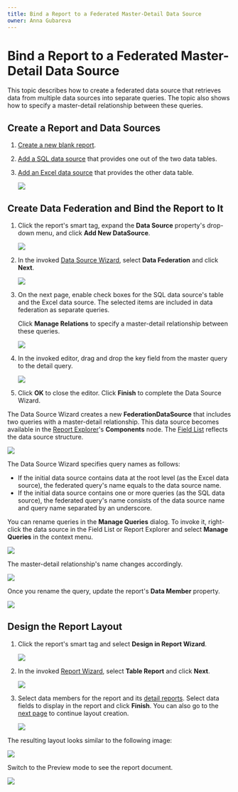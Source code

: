 ```yaml
---
title: Bind a Report to a Federated Master-Detail Data Source
owner: Anna Gubareva
---
```

# Bind a Report to a Federated Master-Detail Data Source

This topic describes how to create a federated data source that retrieves data from multiple data sources into separate queries. The topic also shows how to specify a master-detail relationship between these queries.

## Create a Report and Data Sources

1. [Create a new blank report](../../../../articles/report-designer/report-designer-for-winforms/report-designer-tools/report-wizard/blank-report.md).

2. [Add a SQL data source](../../../../articles/report-designer/report-designer-for-winforms/bind-to-data/bind-a-report-to-a-database.md) that provides one out of the two data tables.

3. [Add an Excel data source](../../../../articles/report-designer/report-designer-for-winforms/bind-to-data/bind-a-report-to-an-excel-workbook.md) that provides the other data table.

    ![](../../../../images/eurd-federated-datasource-excel-datasource.png)

## Create Data Federation and Bind the Report to It

1. Click the report's smart tag, expand the **Data Source** property's drop-down menu, and click **Add New DataSource**.

    ![](../../../../images/eurd-add-federated-datasource.png)

2. In the invoked [Data Source Wizard](../../../../articles/report-designer/report-designer-for-winforms/report-designer-tools/data-source-wizard.md), select **Data Federation** and click **Next**.

    ![](../../../../images/eurd-data-federation-wizard.png)

3. On the next page, enable check boxes for the SQL data source's table and the Excel data source. The selected items are included in data federation as separate queries.

    Click **Manage Relations** to specify a master-detail relationship between these queries.

    ![](../../../../images/eurd-data-federation-choose-data-for-separate-queries.png)

4. In the invoked editor, drag and drop the key field from the master query to the detail query.

    ![](../../../../images/eurd-data-federation-master-detail-relationship.png)

5. Click **OK** to close the editor. Click **Finish** to complete the Data Source Wizard.

The Data Source Wizard creates a new **FederationDataSource** that includes two queries with a master-detail relationship. This data source becomes available in the [Report Explorer](../../../../articles/report-designer/report-designer-for-winforms/report-designer-tools/ui-panels/report-explorer.md)'s **Components** node. The [Field List](../../../../articles/report-designer/report-designer-for-winforms/report-designer-tools/ui-panels/field-list.md) reflects the data source structure.

![](../../../../images/eurd-data-federation-master-detail-data-source-structure.png)

The Data Source Wizard specifies query names as follows:

* If the initial data source contains data at the root level (as the Excel data source), the federated query's name equals to the data source name.
* If the initial data source contains one or more queries (as the SQL data source), the federated query's name consists of the data source name and query name separated by an underscore.

You can rename queries in the **Manage Queries** dialog. To invoke it, right-click the data source in the Field List or Report Explorer and select **Manage Queries** in the context menu.

![](../../../../images/eurd-data-federation-master-detail-rename-queries.png)

The master-detail relationship's name changes accordingly.

![](../../../../images/eurd-data-federation-master-detail-new-query-names.png)

Once you rename the query, update the report's **Data Member** property.

![](../../../../images/eurd-data-federation-master-detail-report-data-source-property.png)

## Design the Report Layout

1. Click the report's smart tag and select **Design in Report Wizard**.

    ![](../../../../images/eurd-data-federation-master-detail-design-in-report-wizard.png)

2. In the invoked [Report Wizard](../../../../articles/report-designer/report-designer-for-winforms/report-designer-tools/report-wizard.md), select **Table Report** and click **Next**.

    ![](../../../../images/eurd-data-federation-report-wizard-table-report.png)

3. Select data members for the report and its [detail reports](../../../../articles/report-designer/report-designer-for-winforms/create-popular-reports/create-a-master-detail-report-use-detail-report-bands.md). Select data fields to display in the report and click **Finish**. You can also go to the [next page](../../../../articles/report-designer/report-designer-for-winforms/report-designer-tools/report-wizard/table-report/add-grouping-levels.md) to continue layout creation.

    ![](../../../../images/eurd-data-federation-master-detail-report-wizard-select-fields.png)

The resulting layout looks similar to the following image:

![](../../../../images/eurd-data-federation-master-detail-report-layout-result.png)

Switch to the Preview mode to see the report document.

![](../../../../images/eurd-data-federation-master-detail-report-document-result.png)